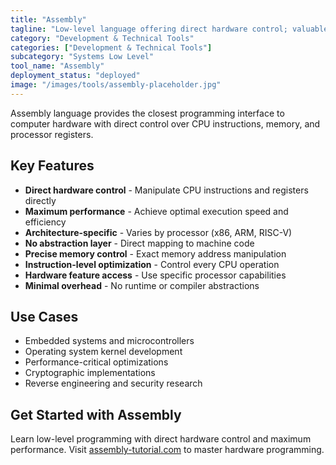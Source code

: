 ```yaml
---
title: "Assembly"
tagline: "Low-level language offering direct hardware control; valuable for embedded development and reverse engineering"
category: "Development & Technical Tools"
categories: ["Development & Technical Tools"]
subcategory: "Systems Low Level"
tool_name: "Assembly"
deployment_status: "deployed"
image: "/images/tools/assembly-placeholder.jpg"
---
```

Assembly language provides the closest programming interface to computer hardware with direct control over CPU instructions, memory, and processor registers.

## Key Features

- **Direct hardware control** - Manipulate CPU instructions and registers directly
- **Maximum performance** - Achieve optimal execution speed and efficiency
- **Architecture-specific** - Varies by processor (x86, ARM, RISC-V)
- **No abstraction layer** - Direct mapping to machine code
- **Precise memory control** - Exact memory address manipulation
- **Instruction-level optimization** - Control every CPU operation
- **Hardware feature access** - Use specific processor capabilities
- **Minimal overhead** - No runtime or compiler abstractions

## Use Cases

- Embedded systems and microcontrollers
- Operating system kernel development
- Performance-critical optimizations
- Cryptographic implementations
- Reverse engineering and security research

## Get Started with Assembly

Learn low-level programming with direct hardware control and maximum performance. Visit [assembly-tutorial.com](https://assembly-tutorial.com) to master hardware programming.